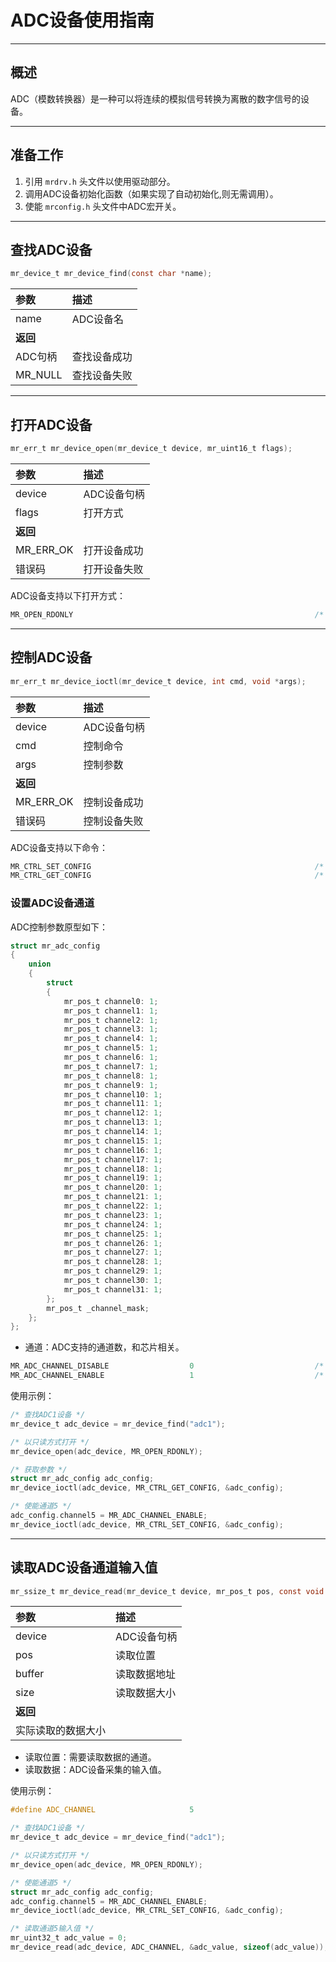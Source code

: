 # ADC设备使用指南

----------

## 概述

ADC（模数转换器）是一种可以将连续的模拟信号转换为离散的数字信号的设备。

----------

## 准备工作

1. 引用 `mrdrv.h` 头文件以使用驱动部分。
2. 调用ADC设备初始化函数（如果实现了自动初始化,则无需调用）。
3. 使能 `mrconfig.h` 头文件中ADC宏开关。

----------

## 查找ADC设备

```c
mr_device_t mr_device_find(const char *name);  
```

| 参数      | 描述     |
|:--------|:-------|
| name    | ADC设备名 |
| **返回**  |        |
| ADC句柄   | 查找设备成功 |
| MR_NULL | 查找设备失败 |

----------

## 打开ADC设备

```c
mr_err_t mr_device_open(mr_device_t device, mr_uint16_t flags);
```

| 参数        | 描述      |
|:----------|:--------|
| device    | ADC设备句柄 |
| flags     | 打开方式    |
| **返回**    |         |
| MR_ERR_OK | 打开设备成功  |
| 错误码       | 打开设备失败  |  

ADC设备支持以下打开方式：

```c
MR_OPEN_RDONLY                                                      /* 只读 */
```

----------

## 控制ADC设备

```c
mr_err_t mr_device_ioctl(mr_device_t device, int cmd, void *args);
```

| 参数        | 描述      |
|:----------|:--------|
| device    | ADC设备句柄 |
| cmd       | 控制命令    |
| args      | 控制参数    |
| **返回**    |         |
| MR_ERR_OK | 控制设备成功  |
| 错误码       | 控制设备失败  |

ADC设备支持以下命令：

```c
MR_CTRL_SET_CONFIG                                                  /* 设置参数 */
MR_CTRL_GET_CONFIG                                                  /* 获取参数 */
```

### 设置ADC设备通道

ADC控制参数原型如下：

```c
struct mr_adc_config
{
    union
    {
        struct
        {
            mr_pos_t channel0: 1;
            mr_pos_t channel1: 1;
            mr_pos_t channel2: 1;
            mr_pos_t channel3: 1;
            mr_pos_t channel4: 1;
            mr_pos_t channel5: 1;
            mr_pos_t channel6: 1;
            mr_pos_t channel7: 1;
            mr_pos_t channel8: 1;
            mr_pos_t channel9: 1;
            mr_pos_t channel10: 1;
            mr_pos_t channel11: 1;
            mr_pos_t channel12: 1;
            mr_pos_t channel13: 1;
            mr_pos_t channel14: 1;
            mr_pos_t channel15: 1;
            mr_pos_t channel16: 1;
            mr_pos_t channel17: 1;
            mr_pos_t channel18: 1;
            mr_pos_t channel19: 1;
            mr_pos_t channel20: 1;
            mr_pos_t channel21: 1;
            mr_pos_t channel22: 1;
            mr_pos_t channel23: 1;
            mr_pos_t channel24: 1;
            mr_pos_t channel25: 1;
            mr_pos_t channel26: 1;
            mr_pos_t channel27: 1;
            mr_pos_t channel28: 1;
            mr_pos_t channel29: 1;
            mr_pos_t channel30: 1;
            mr_pos_t channel31: 1;
        };
        mr_pos_t _channel_mask;
    };
};
```

- 通道：ADC支持的通道数，和芯片相关。

```c
MR_ADC_CHANNEL_DISABLE                  0                           /* 失能通道 */
MR_ADC_CHANNEL_ENABLE                   1                           /* 使能通道 */
```

使用示例：

```c
/* 查找ADC1设备 */    
mr_device_t adc_device = mr_device_find("adc1");

/* 以只读方式打开 */
mr_device_open(adc_device, MR_OPEN_RDONLY);

/* 获取参数 */
struct mr_adc_config adc_config;
mr_device_ioctl(adc_device, MR_CTRL_GET_CONFIG, &adc_config);

/* 使能通道5 */
adc_config.channel5 = MR_ADC_CHANNEL_ENABLE;
mr_device_ioctl(adc_device, MR_CTRL_SET_CONFIG, &adc_config);
```

----------

## 读取ADC设备通道输入值

```c
mr_ssize_t mr_device_read(mr_device_t device, mr_pos_t pos, const void *buffer, mr_size_t size);
```

| 参数        | 描述      |
|:----------|:--------|
| device    | ADC设备句柄 |
| pos       | 读取位置    |
| buffer    | 读取数据地址  |
| size      | 读取数据大小  |
| **返回**    |         |
| 实际读取的数据大小 |         |

- 读取位置：需要读取数据的通道。
- 读取数据：ADC设备采集的输入值。

使用示例：

```c
#define ADC_CHANNEL                     5

/* 查找ADC1设备 */    
mr_device_t adc_device = mr_device_find("adc1");

/* 以只读方式打开 */
mr_device_open(adc_device, MR_OPEN_RDONLY);

/* 使能通道5 */
struct mr_adc_config adc_config;
adc_config.channel5 = MR_ADC_CHANNEL_ENABLE;
mr_device_ioctl(adc_device, MR_CTRL_SET_CONFIG, &adc_config);

/* 读取通道5输入值 */
mr_uint32_t adc_value = 0;
mr_device_read(adc_device, ADC_CHANNEL, &adc_value, sizeof(adc_value));
```